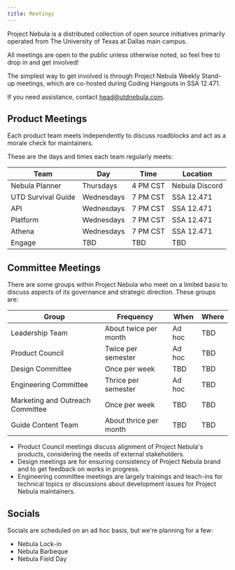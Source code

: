```yaml
---
title: Meetings
---
```


Project Nebula is a distributed collection of open source initiatives primarily
operated from The University of Texas at Dallas main campus.

All meetings are open to the public unless otherwise noted, so feel free to drop
in and get involved!

The simplest way to get involved is through Project Nebula Weekly Stand-up
meetings, which are co-hosted during Coding Hangouts in SSA 12.471.

If you need assistance, contact head@utdnebula.com.

## Product Meetings

Each product team meets independently to discuss roadblocks and act as a morale
check for maintainers.

These are the days and times each team regularly meets:

| Team               | Day        | Time     | Location       |
| ------------------ | ---------- | -------- | -------------- |
| Nebula Planner     | Thursdays  | 4 PM CST | Nebula Discord |
| UTD Survival Guide | Wednesdays | 7 PM CST | SSA 12.471     |
| API                | Wednesdays | 7 PM CST | SSA 12.471     |
| Platform           | Wednesdays | 7 PM CST | SSA 12.471     |
| Athena             | Wednesdays | 7 PM CST | SSA 12.471     |
| Engage             | TBD        | TBD      | TBD            |

## Committee Meetings

There are some groups within Project Nebula who meet on a limited basis to
discuss aspects of its governance and strategic direction. These groups are:

| **Group**                        | **Frequency**          | **When** | **Where** |
| -------------------------------- | ---------------------- | -------- | --------- |
| Leadership Team                  | About twice per month  | Ad hoc   | TBD       |
| Product Council                  | Twice per semester     | Ad hoc   | TBD       |
| Design Committee                 | Once per week          | TBD      | TBD       |
| Engineering Committee            | Thrice per semester    | Ad hoc   | TBD       |
| Marketing and Outreach Committee | Once per week          | TBD      | TBD       |
| Guide Content Team               | About thrice per month | TBD      | TBD       |

- Product Council meetings discuss alignment of Project Nebula's products,
  considering the needs of external stakeholders.
- Design meetings are for ensuring consistency of Project Nebula brand and to
  get feedback on works in progress.
- Engineering committee meetings are largely trainings and teach-ins for
  technical topics or discussions about development issues for Project Nebula
  maintainers.

## Socials

Socials are scheduled on an ad hoc basis, but we're planning for a few:

- Nebula Lock-in
- Nebula Barbeque
- Nebula Field Day
